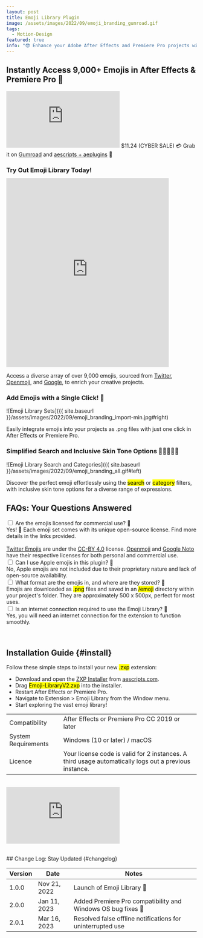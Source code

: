 ```yaml
---
layout: post
title: Emoji Library Plugin
image: /assets/images/2022/09/emoji_branding_gumroad.gif
tags:
  - Motion-Design
featured: true
info: "😎 Enhance your Adobe After Effects and Premiere Pro projects with a 1-Click tool granting instant access to over 9,000 emojis."
---
```


## Instantly Access 9,000+ Emojis in After Effects & Premiere Pro 🎉

<iframe src='https://www.youtube.com/embed/ve08gMLgtlo' loading="lazy" frameborder='0' allow="accelerometer; autoplay; encrypted-media; gyroscope; picture-in-picture" allowfullscreen></iframe>

<span class="price-tag">
  <span class="price-tag__main">$11.24 (CYBER SALE)</span>
  <span>💳 Grab it on <a href="https://jamesxdigital.gumroad.com/l/emojilibrar/cyber">Gumroad</a></span>
  <span>and <a href="https://aescripts.com/emoji-library/">aescripts + aeplugins</a> 🤩</span>
</span>

### Try Out Emoji Library Today!

<iframe loading="lazy" class="alignleft" src="https://emojilibrary.jamesxdigital.com/" style="border:0px #d3d3d3 solid; margin-top:-5px;" name="myiFrame" scrolling="no" frameborder="1" marginheight="0px" marginwidth="0px" height="500px" width="430px" allowfullscreen></iframe>

Access a diverse array of over 9,000 emojis, sourced from <a href="https://twemoji.twitter.com/" target="_blank">Twitter</a>, <a href="https://openmoji.org/" target="_blank">Openmoji</a>, and <a href="https://fonts.google.com/noto/specimen/Noto+Color+Emoji" target="_blank">Google</a>, to enrich your creative projects.

<div class="entry-content"><span class="clear"></span></div>

### Add Emojis with a Single Click! 👏

![Emoji Library Sets]({{ site.baseurl }}/assets/images/2022/09/emoji_branding_import-min.jpg#right)

Easily integrate emojis into your projects as .png files with just one click in After Effects or Premiere Pro.

<div class="entry-content"><span class="clear"></span></div>

### Simplified Search and Inclusive Skin Tone Options 👨🏻‍🤝‍👨🏿

![Emoji Library Search and Categories]({{ site.baseurl }}/assets/images/2022/09/emoji_branding_all.gif#left)

Discover the perfect emoji effortlessly using the <mark>search</mark> or <mark>category</mark> filters, with inclusive skin tone options for a diverse range of expressions.

<div class="entry-content"><span class="clear"></span></div>

## FAQs: Your Questions Answered

<div class="collapse">
  <input id="collapse1" type="checkbox" class="collapse-input" />
  <label for="collapse1" class="collapse-head">Are the emojis licensed for commercial use? 🪪</label>
  <div class="collapse-content">
    <div>
      Yes! 🎉 Each emoji set comes with its unique open-source license. Find more details in the links provided.
      <br /><br />
      <a href="https://twemoji.twitter.com/" target="_blank">Twitter Emojis</a> are under the <a href="https://creativecommons.org/licenses/by/4.0/" target="_blank">CC-BY 4.0</a> license. <a href="https://openmoji.org/" target="_blank">Openmoji</a> and <a href="https://fonts.google.com/noto/specimen/Noto+Color+Emoji" target="_blank">Google Noto</a> have their respective licenses for both personal and commercial use.
    </div>
  </div>
</div>

<div class="collapse">
  <input id="collapse2" type="checkbox" class="collapse-input" />
  <label for="collapse2" class="collapse-head">Can I use Apple emojis in this plugin? 🍏</label>
  <div class="collapse-content">
    <div>
      No, Apple emojis are not included due to their proprietary nature and lack of open-source availability.
    </div>
  </div>
</div>

<div class="collapse">
  <input id="collapse3" type="checkbox" class="collapse-input" />
  <label for="collapse3" class="collapse-head">What format are the emojis in, and where are they stored? 💾</label>
  <div class="collapse-content">
    <div>
      Emojis are downloaded as <mark>.png</mark> files and saved in an <mark>/emoji</mark> directory within your project's folder. They are approximately 500 x 500px, perfect for most uses.
    </div>
  </div>
</div>

<div class="collapse">
  <input id="collapse4" type="checkbox" class="collapse-input" />
  <label for="collapse4" class="collapse-head">Is an internet connection required to use the Emoji Library? 📶</label>
  <div class="collapse-content">
    <div>
      Yes, you will need an internet connection for the extension to function smoothly.
    </div>
  </div>
</div>

<span class="clear"></span>

<br />

## Installation Guide {#install}

Follow these simple steps to install your new <mark>.zxp</mark> extension:

- Download and open the <a href="https://aescripts.com/learn/zxp-installer/" target="_blank">ZXP Installer</a> from <a href="https://aescripts.com" target="_blank">aescripts.com</a>.
- Drag <mark>Emoji-LibraryV2.zxp</mark> into the installer.
- Restart After Effects or Premiere Pro.
- Navigate to Extension > Emoji Library from the Window menu.
- Start exploring the vast emoji library!

<table>
 <tbody>
  <tr>
   <td>Compatibility</td>
   <td>After Effects or Premiere Pro CC 2019 or later</td>
  </tr>
  <tr>
   <td>System Requirements</td>
   <td>Windows (10 or later) / macOS</td>
  </tr>
  <tr>
   <td>Licence</td>
   <td>Your license code is valid for 2 instances. A third usage automatically logs out a previous instance.</td>
  </tr>
 </tbody>
</table>

<br />

<iframe src='https://www.youtube.com/embed/l1G1TZP5z8c' loading="lazy" frameborder='0' allow="accelerometer; autoplay; encrypted-media; gyroscope; picture-in-picture" allowfullscreen></iframe>

<span class="clear"></span>

<br />
## Change Log: Stay Updated {#changelog}

<table>
 <tbody>
 <thead>
    <th>Version</th>
    <th>Date</th>
    <th>Notes</th>
  </thead>
  <tr>
    <td>1.0.0</td>
    <td>Nov 21, 2022</td>
    <td>Launch of Emoji Library 🎉</td>
  </tr>
  <tr>
    <td>2.0.0</td>
    <td>Jan 11, 2023</td>
    <td>Added Premiere Pro compatibility and Windows OS bug fixes 🎊</td>
  </tr>
  <tr>
    <td>2.0.1</td>
    <td>Mar 16, 2023</td>
    <td>Resolved false offline notifications for uninterrupted use</td>
  </tr>
 </tbody>
</table>
